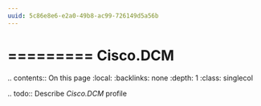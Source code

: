 ```yaml
---
uuid: 5c86e8e6-e2a0-49b8-ac99-726149d5a56b
---
```



=========
Cisco.DCM
=========

.. contents:: On this page
    :local:
    :backlinks: none
    :depth: 1
    :class: singlecol

.. todo::
    Describe *Cisco.DCM* profile

